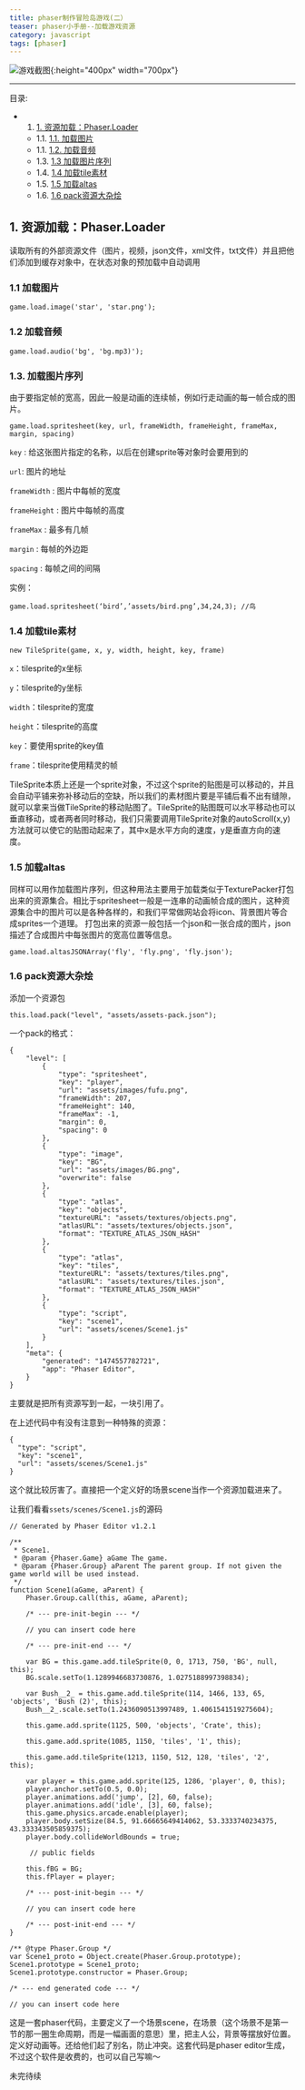 ```yaml
---
title: phaser制作冒险岛游戏(二）
teaser: phaser小手册--加载游戏资源
category: javascript
tags: [phaser]
---
```


![游戏截图](http://img.blog.csdn.net/20171229142843945?watermark/2/text/aHR0cDovL2Jsb2cuY3Nkbi5uZXQvdTAxNDc4NzMwMQ==/font/5a6L5L2T/fontsize/400/fill/I0JBQkFCMA==/dissolve/70/gravity/SouthEast){:height="400px" width="700px"} 


-----


 目录:

<!-- vscode-markdown-toc -->
* 1. [1. 资源加载：Phaser.Loader](#1-资源加载：Phaser.Loader)
	* 1.1. [1.1. 加载图片](#11-加载图片)
	* 1.1. [1.2. 加载音频](#12-加载音频)
	* 1.3. [1.3 加载图片序列](#13-加载图片序列)
	* 1.4. [1.4 加载tile素材](#14-加载tile素材)
	* 1.5. [1.5 加载altas](#15-加载altas)
	* 1.6. [1.6 pack资源大杂烩](#16-pack资源大杂烩)
<!-- vscode-markdown-toc-config
	numbering=true
	autoSave=true
	/vscode-markdown-toc-config -->
<!-- /vscode-markdown-toc -->




## 1. 资源加载：Phaser.Loader

读取所有的外部资源文件（图片，视频，json文件，xml文件，txt文件）并且把他们添加到缓存对象中，在状态对象的预加载中自动调用

### 1.1 加载图片

```game.load.image('star', 'star.png');```

### 1.2 加载音频

```game.load.audio('bg', 'bg.mp3)');```

### 1.3. 加载图片序列

由于要指定帧的宽高，因此一般是动画的连续帧，例如行走动画的每一帧合成的图片。

```game.load.spritesheet(key, url, frameWidth, frameHeight, frameMax, margin, spacing)```

`key` : 给这张图片指定的名称，以后在创建sprite等对象时会要用到的

`url`: 图片的地址

`frameWidth` : 图片中每帧的宽度

`frameHeight` : 图片中每帧的高度

`frameMax` : 最多有几帧

`margin` : 每帧的外边距

`spacing` : 每帧之间的间隔

实例：

```
game.load.spritesheet(‘bird’,’assets/bird.png’,34,24,3); //鸟
```
### 1.4 加载tile素材

```new TileSprite(game, x, y, width, height, key, frame)```

`x`：tilesprite的x坐标

`y`：tilesprite的y坐标

`width`：tilesprite的宽度

`height`：tilesprite的高度

`key`：要使用sprite的key值

`frame`：tilesprite使用精灵的帧

TileSprite本质上还是一个sprite对象，不过这个sprite的贴图是可以移动的，并且会自动平铺来弥补移动后的空缺，所以我们的素材图片要是平铺后看不出有缝隙，就可以拿来当做TileSprite的移动贴图了。TileSprite的贴图既可以水平移动也可以垂直移动，或者两者同时移动，我们只需要调用TileSprite对象的autoScroll(x,y)方法就可以使它的贴图动起来了，其中x是水平方向的速度，y是垂直方向的速度。

### 1.5 加载altas

同样可以用作加载图片序列，但这种用法主要用于加载类似于TexturePacker打包出来的资源集合。相比于spritesheet一般是一连串的动画帧合成的图片，这种资源集合中的图片可以是各种各样的，和我们平常做网站会将icon、背景图片等合成sprites一个道理。
打包出来的资源一般包括一个json和一张合成的图片，json描述了合成图片中每张图片的宽高位置等信息。

```game.load.altasJSONArray('fly', 'fly.png', 'fly.json');```

### 1.6 pack资源大杂烩

添加一个资源包

```this.load.pack("level", "assets/assets-pack.json");```

一个pack的格式：
```
{
    "level": [
        {
            "type": "spritesheet",
            "key": "player",
            "url": "assets/images/fufu.png",
            "frameWidth": 207,
            "frameHeight": 140,
            "frameMax": -1,
            "margin": 0,
            "spacing": 0
        },
        {
            "type": "image",
            "key": "BG",
            "url": "assets/images/BG.png",
            "overwrite": false
        },
        {
            "type": "atlas",
            "key": "objects",
            "textureURL": "assets/textures/objects.png",
            "atlasURL": "assets/textures/objects.json",
            "format": "TEXTURE_ATLAS_JSON_HASH"
        },
        {
            "type": "atlas",
            "key": "tiles",
            "textureURL": "assets/textures/tiles.png",
            "atlasURL": "assets/textures/tiles.json",
            "format": "TEXTURE_ATLAS_JSON_HASH"
        },
        {
            "type": "script",
            "key": "scene1",
            "url": "assets/scenes/Scene1.js"
        }
    ],
    "meta": {
        "generated": "1474557782721",
        "app": "Phaser Editor",
    }
}
```
主要就是把所有资源写到一起，一块引用了。

在上述代码中有没有注意到一种特殊的资源：
```
{
  "type": "script",
  "key": "scene1",
  "url": "assets/scenes/Scene1.js"
}
```
这个就比较厉害了。直接把一个定义好的场景scene当作一个资源加载进来了。

让我们看看`ssets/scenes/Scene1.js`的源码

```
// Generated by Phaser Editor v1.2.1

/**
 * Scene1.
 * @param {Phaser.Game} aGame The game.
 * @param {Phaser.Group} aParent The parent group. If not given the game world will be used instead.
 */
function Scene1(aGame, aParent) {
	Phaser.Group.call(this, aGame, aParent);

	/* --- pre-init-begin --- */

	// you can insert code here

	/* --- pre-init-end --- */

	var BG = this.game.add.tileSprite(0, 0, 1713, 750, 'BG', null, this);
	BG.scale.setTo(1.1289946683730876, 1.0275188997398834);

	var Bush__2_ = this.game.add.tileSprite(114, 1466, 133, 65, 'objects', 'Bush (2)', this);
	Bush__2_.scale.setTo(1.2436090513997489, 1.4061541519275604);

	this.game.add.sprite(1125, 500, 'objects', 'Crate', this);

	this.game.add.sprite(1085, 1150, 'tiles', '1', this);

	this.game.add.tileSprite(1213, 1150, 512, 128, 'tiles', '2', this);

	var player = this.game.add.sprite(125, 1286, 'player', 0, this);
	player.anchor.setTo(0.5, 0.0);
	player.animations.add('jump', [2], 60, false);
	player.animations.add('idle', [3], 60, false);
	this.game.physics.arcade.enable(player);
	player.body.setSize(84.5, 91.66665649414062, 53.3333740234375, 43.333343505859375);
	player.body.collideWorldBounds = true;

	 // public fields

	this.fBG = BG;
	this.fPlayer = player;

	/* --- post-init-begin --- */

	// you can insert code here

	/* --- post-init-end --- */
}

/** @type Phaser.Group */
var Scene1_proto = Object.create(Phaser.Group.prototype);
Scene1.prototype = Scene1_proto;
Scene1.prototype.constructor = Phaser.Group;

/* --- end generated code --- */

// you can insert code here

```

这是一套phaser代码，主要定义了一个场景scene，在场景（这个场景不是第一节的那一圈生命周期，而是一幅画面的意思）里，把主人公，背景等摆放好位置。定义好动画等。还给他们起了别名，防止冲突。这套代码是phaser editor生成，不过这个软件是收费的，也可以自己写嘛～

未完待续



